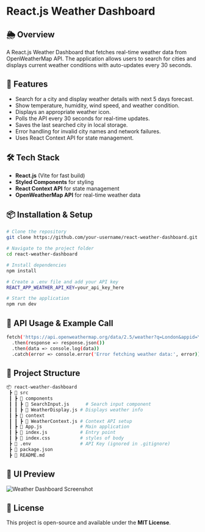 # React.js Weather Dashboard

## 🌦️ Overview
A React.js Weather Dashboard that fetches real-time weather data from OpenWeatherMap API. The application allows users to search for cities and displays current weather conditions with auto-updates every 30 seconds.

## 🚀 Features
- Search for a city and display weather details with next 5 days forecast.
- Show temperature, humidity, wind speed, and weather condition.
- Displays an appropriate weather icon.
- Polls the API every 30 seconds for real-time updates.
- Saves the last searched city in local storage.
- Error handling for invalid city names and network failures.
- Uses React Context API for state management.

## 🛠️ Tech Stack
- **React.js** (Vite for fast build)
- **Styled Components** for styling
- **React Context API** for state management
- **OpenWeatherMap API** for real-time weather data

## 📦 Installation & Setup
```bash
# Clone the repository
git clone https://github.com/your-username/react-weather-dashboard.git

# Navigate to the project folder
cd react-weather-dashboard

# Install dependencies
npm install

# Create a .env file and add your API key
REACT_APP_WEATHER_API_KEY=your_api_key_here

# Start the application
npm run dev
```

## 🔄 API Usage & Example Call
```bash
fetch('https://api.openweathermap.org/data/2.5/weather?q=London&appid=YOUR_API_KEY')
  .then(response => response.json())
  .then(data => console.log(data))
  .catch(error => console.error('Error fetching weather data:', error));
```

## 📂 Project Structure
```bash
📦 react-weather-dashboard
 ┣ 📂 src
 ┃ ┣ 📂 components
 ┃ ┃ ┣ 📜 SearchInput.js      # Search input component
 ┃ ┃ ┣ 📜 WeatherDisplay.js # Displays weather info
 ┃ ┣ 📂 context
 ┃ ┃ ┣ 📜 WeatherContext.js # Context API setup
 ┃ ┣ 📜 App.js              # Main application
 ┃ ┣ 📜 index.js            # Entry point
 ┃ ┣ 📜 index.css           # styles of body
 ┣ 📜 .env                  # API Key (ignored in .gitignore)
 ┣ 📜 package.json
 ┣ 📜 README.md
```

## 🎨 UI Preview
![Weather Dashboard Screenshot](https://via.placeholder.com/600x300)


## 📜 License
This project is open-source and available under the **MIT License**.
